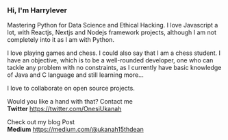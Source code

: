 
  

### Hi, I'm Harrylever

<!--

**Harrylever/Harrylever** is a ✨ _special_ ✨ repository because its `README.md` (this file) appears on your GitHub profile.

Here are some ideas to get you started:

-->
Mastering Python for Data Science and Ethical Hacking. I love Javascript a lot, with Reactjs, Nextjs and Nodejs framework projects, although I am not completely into it as I am with Python.

I love playing games and chess. I could also say that I am a chess student. I have an objective, which is to be a well-rounded developer, one who can tackle any problem with no constraints, as I currently have basic knowledge of Java and C language and still learning more...

I love to collaborate on open source projects.

Would you like a hand with that? Contact me
<br>
__Twitter__ https://twitter.com/OnesiUkanah

Check out my blog Post
<br>
__Medium__ https://medium.com/@ukanah15thdean
